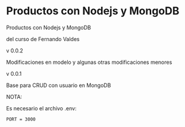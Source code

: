 # Productos con Nodejs y MongoDB

Productos con Nodejs y MongoDB

del curso de Fernando Valdes

v 0.0.2

Modificaciones en modelo y algunas otras modificaciones menores

v 0.0.1

Base para CRUD con usuario en MongoDB

NOTA:

Es necesario el archivo .env:

```
PORT = 3000
```

